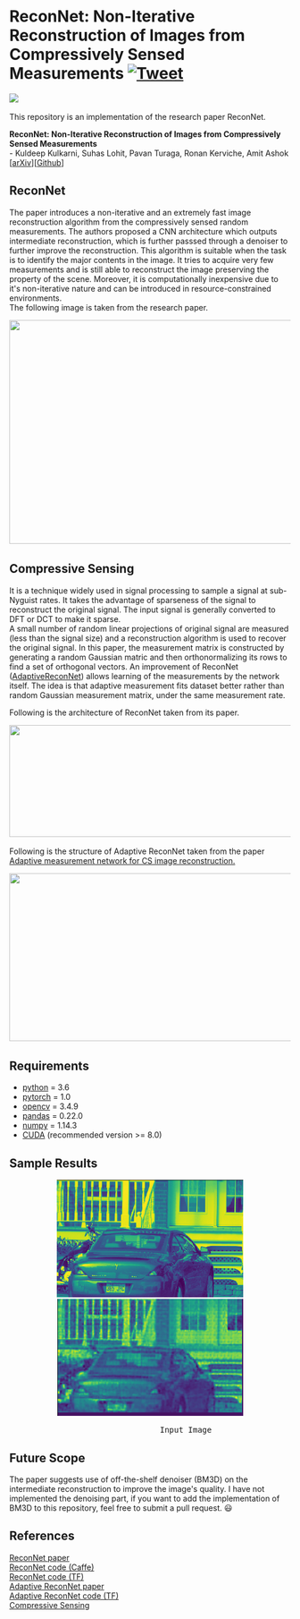 # ReconNet: Non-Iterative Reconstruction of Images from Compressively Sensed Measurements [![Tweet](https://img.shields.io/twitter/url/http/shields.io.svg?style=social)](https://twitter.com/intent/tweet?text=An%20Implementation%20of%20the%20research%20paper%20-%20ReconNet:%20Non%20Iterative%20Reconstruction%20of%20Images%20from%20Compressively%20Sensed%20Measurements.%0Aand%20here%27s%20the%20Github%20link%20-%3E&url=https://github.com/Chinmayrane16/ReconNet&hashtags=Image_Reconstruction,Non_Iterative,Compressive_Sensing,Pytorch,Deep_Learning)

<img src="https://upload.wikimedia.org/wikipedia/commons/9/96/Pytorch_logo.png" width="11%">

This repository is an implementation of the research paper ReconNet.

**ReconNet: Non-Iterative Reconstruction of Images from Compressively Sensed Measurements**<br>
\- Kuldeep Kulkarni, Suhas Lohit, Pavan Turaga, Ronan Kerviche, Amit Ashok<br>
[[arXiv](https://arxiv.org/pdf/1601.06892.pdf)][[Github](https://github.com/KuldeepKulkarni/ReconNet)]

## ReconNet

The paper introduces a non-iterative and an extremely fast image reconstruction algorithm from the compressively sensed random measurements. The authors proposed a CNN architecture which outputs intermediate reconstruction, which is further passsed through a denoiser to further improve the reconstruction. This algorithm is suitable when the task is to identify the major contents in the image. It tries to acquire very few measurements and is still able to reconstruct the image preserving the property of the scene. Moreover, it is computationally inexpensive due to it's non-iterative nature and can be introduced in resource-constrained environments.<br>
The following image is taken from the research paper.
<p align="center">
  <img width="800" height="400" src="https://github.com/Chinmayrane16/ReconNet/blob/master/images/image_reconstruction.png">
</p>

## Compressive Sensing

It is a technique widely used in signal processing to sample a signal at sub-Nyguist rates. It takes the advantage of sparseness of the signal to reconstruct the original signal. The input signal is generally converted to DFT or DCT to make it sparse. <br>
A small number of random linear projections of original signal are measured (less than the signal size) and a reconstruction algorithm is used to recover the original signal. In this paper, the measurement matrix is constructed by generating a random Gaussian matric and then orthonormalizing its rows to find a set of orthogonal vectors. An improvement of ReconNet ([AdaptiveReconNet](https://link.springer.com/chapter/10.1007/978-981-10-7302-1_34)) allows learning of the measurements by the network itself. The idea is that adaptive measurement fits dataset better rather than random Gaussian measurement matrix, under the same measurement rate.

Following is the architecture of ReconNet taken from its paper.
<p align="center">
  <img width="1000" height="200" src="https://github.com/Chinmayrane16/ReconNet/blob/master/images/reconnet.png">
</p>

Following is the structure of Adaptive ReconNet taken from the paper [Adaptive measurement network for CS image reconstruction.](https://link.springer.com/chapter/10.1007/978-981-10-7302-1_34)
<p align="center">
  <img width="600" height="300" src="https://github.com/Chinmayrane16/ReconNet/blob/master/images/AdaptiveRconNet.gif">
</p>

## Requirements
* [python](https://www.python.org/downloads/) = 3.6
* [pytorch](https://pytorch.org/) = 1.0
* [opencv]() = 3.4.9
* [pandas](https://pandas.pydata.org/) = 0.22.0
* [numpy](https://www.numpy.org/) = 1.14.3
* [CUDA](https://developer.nvidia.com/cuda-zone) (recommended version >= 8.0)

## Sample Results
<p align="center">
    <img src="images/test_sample.png" alt hspace=60>
    <img src="images/sample_result.png" alt><br>
</p>
<pre>
                                Input Image                                    Reconstructed Image
</pre>

## Future Scope
The paper suggests use of off-the-shelf denoiser (BM3D) on the intermediate reconstruction to improve the image's quality. I have not implemented the denoising part, if you want to add the implementation of BM3D to this repository, feel free to submit a pull request. :smiley:

## References
[ReconNet paper](https://arxiv.org/pdf/1601.06892.pdf)<br>
[ReconNet code (Caffe)](https://github.com/KuldeepKulkarni/ReconNet)<br>
[ReconNet code (TF)](https://github.com/kaushik333/Reconnet)<br>
[Adaptive ReconNet paper](https://arxiv.org/pdf/1710.01244.pdf)<br>
[Adaptive ReconNet code (TF)](https://github.com/yucicheung/AdaptiveReconNet)<br>
[Compressive Sensing](https://www.ece.iastate.edu/~namrata/EE527_Spring08/CompSens2.pdf)
